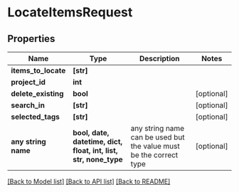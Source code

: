 # LocateItemsRequest


## Properties
Name | Type | Description | Notes
------------ | ------------- | ------------- | -------------
**items_to_locate** | **[str]** |  | 
**project_id** | **int** |  | 
**delete_existing** | **bool** |  | [optional] 
**search_in** | **[str]** |  | [optional] 
**selected_tags** | **[str]** |  | [optional] 
**any string name** | **bool, date, datetime, dict, float, int, list, str, none_type** | any string name can be used but the value must be the correct type | [optional]

[[Back to Model list]](../README.md#documentation-for-models) [[Back to API list]](../README.md#documentation-for-api-endpoints) [[Back to README]](../README.md)



